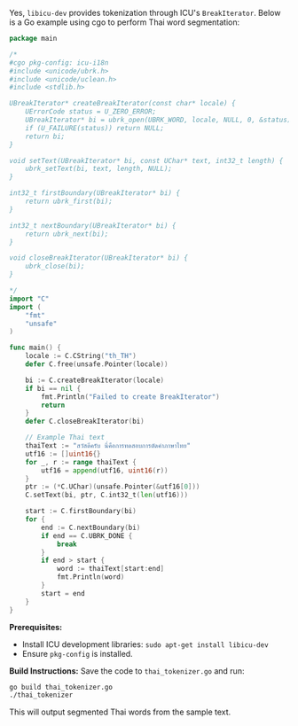 Yes, `libicu-dev` provides tokenization through ICU's `BreakIterator`. Below is a Go example using cgo to perform Thai word segmentation:

```go
package main

/*
#cgo pkg-config: icu-i18n
#include <unicode/ubrk.h>
#include <unicode/uclean.h>
#include <stdlib.h>

UBreakIterator* createBreakIterator(const char* locale) {
    UErrorCode status = U_ZERO_ERROR;
    UBreakIterator* bi = ubrk_open(UBRK_WORD, locale, NULL, 0, &status);
    if (U_FAILURE(status)) return NULL;
    return bi;
}

void setText(UBreakIterator* bi, const UChar* text, int32_t length) {
    ubrk_setText(bi, text, length, NULL);
}

int32_t firstBoundary(UBreakIterator* bi) {
    return ubrk_first(bi);
}

int32_t nextBoundary(UBreakIterator* bi) {
    return ubrk_next(bi);
}

void closeBreakIterator(UBreakIterator* bi) {
    ubrk_close(bi);
}

*/
import "C"
import (
    "fmt"
    "unsafe"
)

func main() {
    locale := C.CString("th_TH")
    defer C.free(unsafe.Pointer(locale))

    bi := C.createBreakIterator(locale)
    if bi == nil {
        fmt.Println("Failed to create BreakIterator")
        return
    }
    defer C.closeBreakIterator(bi)

    // Example Thai text
    thaiText := "สวัสดีครับ นี่คือการทดสอบการตัดคำภาษาไทย"
    utf16 := []uint16{}
    for _, r := range thaiText {
        utf16 = append(utf16, uint16(r))
    }
    ptr := (*C.UChar)(unsafe.Pointer(&utf16[0]))
    C.setText(bi, ptr, C.int32_t(len(utf16)))

    start := C.firstBoundary(bi)
    for {
        end := C.nextBoundary(bi)
        if end == C.UBRK_DONE {
            break
        }
        if end > start {
            word := thaiText[start:end]
            fmt.Println(word)
        }
        start = end
    }
}
```

**Prerequisites:**
- Install ICU development libraries: `sudo apt-get install libicu-dev`
- Ensure `pkg-config` is installed.

**Build Instructions:**
Save the code to `thai_tokenizer.go` and run:
```bash
go build thai_tokenizer.go
./thai_tokenizer
```

This will output segmented Thai words from the sample text.